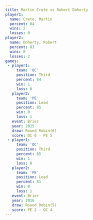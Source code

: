 ```yaml
---
title: Martin Crete vs Robert Doherty
player1:               
  name: Crete, Martin  
  percent: 84          
  wins: 2              
  losses: 0            
player2:               
  name: Doherty, Robert
  percent: 83          
  wins: 0              
  losses: 2            
games:
 - player1:         
     team: 'QC'     
     position: Third
     percent: 84    
     win: 1         
     loss: 0        
   player2:        
     team: 'PE'    
     position: Lead
     percent: 85   
     win: 0        
     loss: 1       
   event: Brier        
   year: 2015          
   draw: Round Robin(6)
   score: QC 6 - PE 5  
 - player1:         
     team: 'QC'     
     position: Third
     percent: 85    
     win: 1         
     loss: 0        
   player2:        
     team: 'PE'    
     position: Lead
     percent: 81   
     win: 0        
     loss: 1       
   event: Brier        
   year: 2016          
   draw: Round Robin(5)
   score: PE 2 - QC 4  
---
```

